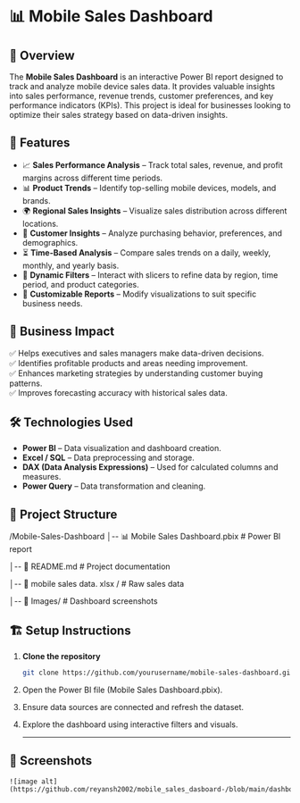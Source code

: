 # 📊 Mobile Sales Dashboard  

## 📝 Overview  
The **Mobile Sales Dashboard** is an interactive Power BI report designed to track and analyze mobile device sales data. It provides valuable insights into sales performance, revenue trends, customer preferences, and key performance indicators (KPIs). This project is ideal for businesses looking to optimize their sales strategy based on data-driven insights.  

## 🚀 Features  
- 📈 **Sales Performance Analysis** – Track total sales, revenue, and profit margins across different time periods.  
- 📊 **Product Trends** – Identify top-selling mobile devices, models, and brands.  
- 🌍 **Regional Sales Insights** – Visualize sales distribution across different locations.  
- 🛒 **Customer Insights** – Analyze purchasing behavior, preferences, and demographics.  
- ⏳ **Time-Based Analysis** – Compare sales trends on a daily, weekly, monthly, and yearly basis.  
- 🔄 **Dynamic Filters** – Interact with slicers to refine data by region, time period, and product categories.  
- 📌 **Customizable Reports** – Modify visualizations to suit specific business needs.  

## 🎯 Business Impact  
✅ Helps executives and sales managers make data-driven decisions.  
✅ Identifies profitable products and areas needing improvement.  
✅ Enhances marketing strategies by understanding customer buying patterns.  
✅ Improves forecasting accuracy with historical sales data.  

## 🛠️ Technologies Used  
- **Power BI** – Data visualization and dashboard creation.  
- **Excel / SQL** – Data preprocessing and storage.  
- **DAX (Data Analysis Expressions)** – Used for calculated columns and measures.  
- **Power Query** – Data transformation and cleaning.  

## 📂 Project Structure  
/Mobile-Sales-Dashboard │-- 📊 Mobile Sales Dashboard.pbix # Power BI report

│-- 📄 README.md # Project documentation

│-- 📁 mobile sales data. xlsx / # Raw sales data 

│-- 📁 Images/ # Dashboard screenshots


## 🏗️ Setup Instructions  
1. **Clone the repository**  
   ```sh
   git clone https://github.com/yourusername/mobile-sales-dashboard.git

2. Open the Power BI file (Mobile Sales Dashboard.pbix).

3. Ensure data sources are connected and refresh the dataset.

4. Explore the dashboard using interactive filters and visuals.

   ---
 ##  📸 Screenshots

    ![image alt](https://github.com/reyansh2002/mobile_sales_dasboard-/blob/main/dashboard)
